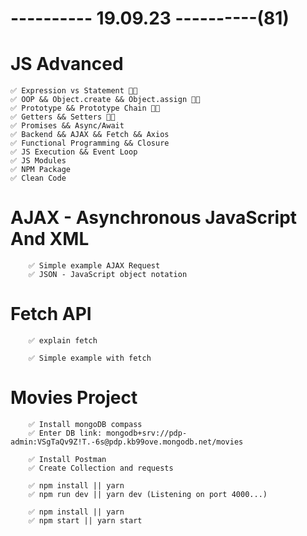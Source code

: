 # ---------- 19.09.23 ----------(81)

# JS Advanced

    ✅ Expression vs Statement 👍🏻
    ✅ OOP && Object.create && Object.assign 👍🏻
    ✅ Prototype && Prototype Chain 👍🏻
    ✅ Getters && Setters 👍🏻
    ✅ Promises && Async/Await
    ✅ Backend && AJAX && Fetch && Axios
    ✅ Functional Programming && Closure
    ✅ JS Execution && Event Loop
    ✅ JS Modules
    ✅ NPM Package
    ✅ Clean Code

# AJAX - Asynchronous JavaScript And XML

        ✅ Simple example AJAX Request
        ✅ JSON - JavaScript object notation

# Fetch API

        ✅ explain fetch

        ✅ Simple example with fetch

# Movies Project

<!-- MongoDB Compass -->

        ✅ Install mongoDB compass
        ✅ Enter DB link: mongodb+srv://pdp-admin:VSgTaQv9Z!T.-6s@pdp.kb99ove.mongodb.net/movies

<!-- POSTMAN -->

        ✅ Install Postman
        ✅ Create Collection and requests

<!-- Project Backend -->

        ✅ npm install || yarn
        ✅ npm run dev || yarn dev (Listening on port 4000...)

<!-- Project Front -->

        ✅ npm install || yarn
        ✅ npm start || yarn start
